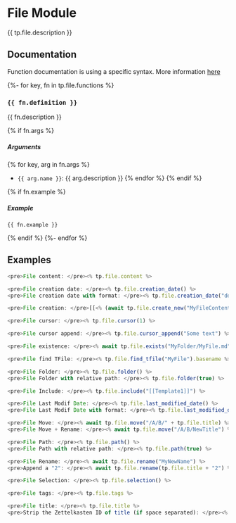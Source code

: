# File Module

{{ tp.file.description }}

<!-- toc -->

## Documentation

Function documentation is using a specific syntax. More information [here](../../syntax.md#function-documentation-syntax)


{%- for key, fn in tp.file.functions %}
### `{{ fn.definition }}` 

{{ fn.description }}

{% if fn.args %}
##### Arguments

{% for key, arg in fn.args %}
- `{{ arg.name }}`: {{ arg.description }}
{% endfor %}
{% endif %}

{% if fn.example %}
##### Example

```
{{ fn.example }}
```
{% endif %}
{%- endfor %}

## Examples

```javascript
<pre>File content: </pre><% tp.file.content %>

<pre>File creation date: </pre><% tp.file.creation_date() %>
<pre>File creation date with format: </pre><% tp.file.creation_date("dddd Do MMMM YYYY HH:mm") %>

<pre>File creation: </pre>[[<% (await tp.file.create_new("MyFileContent", "MyFilename")).basename %>]]

<pre>File cursor: </pre><% tp.file.cursor(1) %>

<pre>File cursor append: </pre><% tp.file.cursor_append("Some text") %>

<pre>File existence: </pre><% await tp.file.exists("MyFolder/MyFile.md") %>

<pre>File find TFile: </pre><% tp.file.find_tfile("MyFile").basename %>

<pre>File Folder: </pre><% tp.file.folder() %>
<pre>File Folder with relative path: </pre><% tp.file.folder(true) %>

<pre>File Include: </pre><% tp.file.include("[[Template1]]") %>

<pre>File Last Modif Date: </pre><% tp.file.last_modified_date() %>
<pre>File Last Modif Date with format: </pre><% tp.file.last_modified_date("dddd Do MMMM YYYY HH:mm") %>

<pre>File Move: </pre><% await tp.file.move("/A/B/" + tp.file.title) %>
<pre>File Move + Rename: </pre><% await tp.file.move("/A/B/NewTitle") %>

<pre>File Path: </pre><% tp.file.path() %>
<pre>File Path with relative path: </pre><% tp.file.path(true) %>

<pre>File Rename: </pre><% await tp.file.rename("MyNewName") %>
<pre>Append a "2": </pre><% await tp.file.rename(tp.file.title + "2") %>

<pre>File Selection: </pre><% tp.file.selection() %>

<pre>File tags: </pre><% tp.file.tags %>

<pre>File title: </pre><% tp.file.title %>
<pre>Strip the Zettelkasten ID of title (if space separated): </pre><% tp.file.title.split(" ")[1] %>
```
